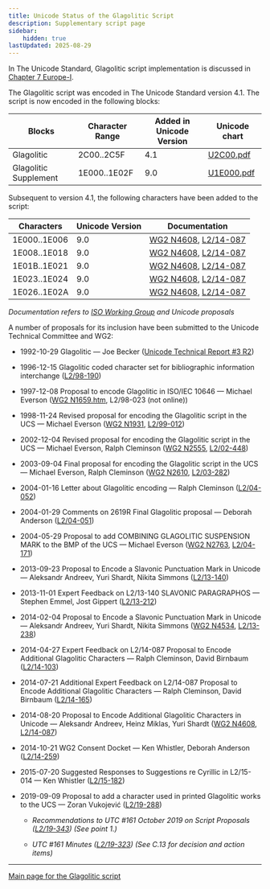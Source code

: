```yaml
---
title: Unicode Status of the Glagolitic Script
description: Supplementary script page
sidebar:
    hidden: true
lastUpdated: 2025-08-29
---
```


In The Unicode Standard, Glagolitic script implementation is discussed in [Chapter 7 Europe-I](http://www.unicode.org/versions/latest/ch07.pdf).

[comment]: # (end of intro)

[comment]: # (start of blocks)

The Glagolitic script was encoded in The Unicode Standard version 4.1. The script is now encoded in the following blocks:

| Blocks | Character Range | Added in Unicode Version | Unicode chart |
| ------ | --------------- | ------------------------ | ------------- |
| Glagolitic | 2C00..2C5F | 4.1 | [U2C00.pdf](http://www.unicode.org/charts/PDF/U2C00.pdf) |
| Glagolitic Supplement | 1E000..1E02F | 9.0 | [U1E000.pdf](http://www.unicode.org/charts/PDF/U1E000.pdf) |

[comment]: # (end of blocks)

[comment]: # (start of chars)

Subsequent to version 4.1, the following characters have been added to the script:

| Characters | Unicode Version | Documentation |
| ---------- | --------------- | ------------- |
| 1E000..1E006 |  9.0  | [WG2 N4608](https://www.unicode.org/wg2/docs/n4608.pdf), [L2/14-087](http://www.unicode.org/cgi-bin/GetMatchingDocs.pl?L2/14-087) |
| 1E008..1E018 |  9.0  | [WG2 N4608](https://www.unicode.org/wg2/docs/n4608.pdf), [L2/14-087](http://www.unicode.org/cgi-bin/GetMatchingDocs.pl?L2/14-087) |
| 1E01B..1E021 |  9.0  | [WG2 N4608](https://www.unicode.org/wg2/docs/n4608.pdf), [L2/14-087](http://www.unicode.org/cgi-bin/GetMatchingDocs.pl?L2/14-087) |
| 1E023..1E024 |  9.0  | [WG2 N4608](https://www.unicode.org/wg2/docs/n4608.pdf), [L2/14-087](http://www.unicode.org/cgi-bin/GetMatchingDocs.pl?L2/14-087) |
| 1E026..1E02A |  9.0  | [WG2 N4608](https://www.unicode.org/wg2/docs/n4608.pdf), [L2/14-087](http://www.unicode.org/cgi-bin/GetMatchingDocs.pl?L2/14-087) |

_Documentation refers to [ISO Working Group](https://www.unicode.org/wg2/) and Unicode proposals_

[comment]: # (end of chars)

[comment]: # (start of rest)

A number of proposals for its inclusion have been submitted to the Unicode Technical Committee and WG2:

- 1992-10-29 Glagolitic — Joe Becker ([Unicode Technical Report #3 R2](http://www.unicode.org/reports/tr3-2/))

- 1996-12-15 Glagolitic coded character set for bibliographic information interchange ([L2/98-190](http://www.unicode.org/L2/L1998/98190-6861.pdf))

- 1997-12-08 Proposal to encode Glagolitic in ISO/IEC 10646 — Michael Everson ([WG2 N1659.htm](https://www.unicode.org/wg2/docs/n1659.htm), L2/98-023 (not online))

- 1998-11-24 Revised proposal for encoding the Glagolitic script in the UCS — Michael Everson ([WG2 N1931](https://www.unicode.org/wg2/docs/n1931.pdf), [L2/99-012](http://www.unicode.org/L2/L1999/n1931.pdf))

- 2002-12-04 Revised proposal for encoding the Glagolitic script in the UCS — Michael Everson, Ralph Cleminson ([WG2 N2555](https://www.unicode.org/wg2/docs/n2555.pdf), [L2/02-448](http://www.unicode.org/cgi-bin/GetMatchingDocs.pl?L2/02-448))

- 2003-09-04 Final proposal for encoding the Glagolitic script in the UCS — Michael Everson, Ralph Cleminson ([WG2 N2610](https://www.unicode.org/wg2/docs/n2610.pdf), [L2/03-282](http://www.unicode.org/cgi-bin/GetMatchingDocs.pl?L2/03-282))

- 2004-01-16 Letter about Glagolitic encoding — Ralph Cleminson ([L2/04-052](http://www.unicode.org/cgi-bin/GetMatchingDocs.pl?L2/04-052))

- 2004-01-29 Comments on 2619R Final Glagolitic proposal — Deborah Anderson ([L2/04-051](http://www.unicode.org/cgi-bin/GetMatchingDocs.pl?L2/04-051))

- 2004-05-29  Proposal to add COMBINING GLAGOLITIC SUSPENSION MARK to the BMP of the UCS — Michael Everson ([WG2 N2763](https://www.unicode.org/wg2/docs/n2763r.pdf), [L2/04-171](http://www.unicode.org/cgi-bin/GetMatchingDocs.pl?L2/04-171))

- 2013-09-23 Proposal to Encode a Slavonic Punctuation Mark in Unicode — Aleksandr Andreev, Yuri Shardt, Nikita Simmons ([L2/13-140](http://www.unicode.org/cgi-bin/GetMatchingDocs.pl?L2/13-140))

- 2013-11-01 Expert Feedback on L2/13-140 SLAVONIC PARAGRAPHOS — Stephen Emmel, Jost Gippert ([L2/13-212](http://www.unicode.org/cgi-bin/GetMatchingDocs.pl?L2/13-212))

- 2014-02-04 Proposal to Encode a Slavonic Punctuation Mark in Unicode — Aleksandr Andreev, Yuri Shardt, Nikita Simmons ([WG2 N4534](https://www.unicode.org/wg2/docs/n4534.pdf), [L2/13-238](http://www.unicode.org/cgi-bin/GetMatchingDocs.pl?L2/13-238))

- 2014-04-27 Expert Feedback on L2/14-087 Proposal to Encode Additional Glagolitic Characters — Ralph Cleminson, David Birnbaum ([L2/14-103](http://www.unicode.org/cgi-bin/GetMatchingDocs.pl?L2/14-103))

- 2014-07-21 Additional Expert Feedback on L2/14-087 Proposal to Encode Additional Glagolitic Characters — Ralph Cleminson, David Birnbaum ([L2/14-165](http://www.unicode.org/cgi-bin/GetMatchingDocs.pl?L2/14-165))

- 2014-08-20 Proposal to Encode Additional Glagolitic Characters in Unicode — Aleksandr Andreev, Heinz Miklas, Yuri Shardt ([WG2 N4608](https://www.unicode.org/wg2/docs/n4608.pdf), [L2/14-087](http://www.unicode.org/cgi-bin/GetMatchingDocs.pl?L2/14-087))

- 2014-10-21 WG2 Consent Docket — Ken Whistler, Deborah Anderson ([L2/14-259](http://www.unicode.org/cgi-bin/GetMatchingDocs.pl?L2/14-259))

- 2015-07-20 Suggested Responses to Suggestions re Cyrillic in L2/15-014 — Ken Whistler ([L2/15-182](http://www.unicode.org/cgi-bin/GetMatchingDocs.pl?L2/15-182))

- 2019-09-09 Proposal to add a character used in printed Glagolitic works to the UCS — Zoran Vukojević ([L2/19-288](http://www.unicode.org/cgi-bin/GetMatchingDocs.pl?L2/19-288))

  - _Recommendations to UTC #161 October 2019 on Script Proposals ([L2/19-343](http://www.unicode.org/L2/L2019/19343-script-adhoc-recs.pdf)) (See point 1.)_

  - _UTC #161 Minutes ([L2/19-323](https://www.unicode.org/L2/L2019/19323.htm)) (See C.13 for decision and action items)_



<hr/>

[Main page for the Glagolitic script](/scrlang/scripts/glag)

